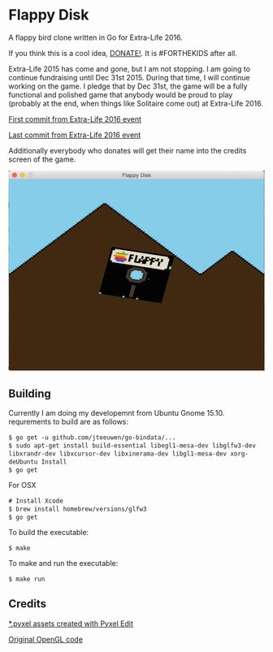 Flappy Disk
===========

A flappy bird clone written in Go for Extra-Life 2016.

If you think this is a cool idea, [DONATE!](http://www.extra-life.org/participant/hurricanerix).  It is #FORTHEKIDS after all.

Extra-Life 2015 has come and gone, but I am not stopping.  I am going to continue fundraising until Dec 31st 2015.  During that time, I will continue working on the game.  I pledge that by Dec 31st, the game will be a fully functional and polished game that anybody would be proud to play (probably at the end, when things like Solitaire come out) at Extra-Life 2016.  

[First commit from Extra-Life 2016 event](https://github.com/hurricanerix/FlappyDisk/commit/8b0f5916fee5fc910fab048135529ee5e3573173)

[Last commit from Extra-Life 2016 event](https://github.com/hurricanerix/FlappyDisk/commit/0628e4290990e309a8af25286fab8849ee0f435f)

Additionally everybody who donates will get their name into the credits screen of the game.

![](https://github.com/hurricanerix/FlappyDisk/blob/master/screenshot.png)

Building
--------

Currently I am doing my developemnt from Ubuntu Gnome 15.10. requrements to build are as follows:

```
$ go get -u github.com/jteeuwen/go-bindata/...
$ sudo apt-get install build-essential libegl1-mesa-dev libglfw3-dev libxrandr-dev libxcursor-dev libxinerama-dev libgl1-mesa-dev xorg-deUbuntu Install
$ go get
```

For OSX

```
# Install Xcode
$ brew install homebrew/versions/glfw3
$ go get
```

To build the executable:

```
$ make
```

To make and run the executable:

```
$ make run
```

Credits
-------

[*.pyxel assets created with Pyxel Edit](http://pyxeledit.com/)

[Original OpenGL code](https://github.com/go-gl/examples/tree/master/glfw31-gl41core-cube)
